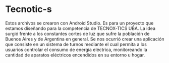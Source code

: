 # Tecnotic-s

Estos archivos se crearon con Android Studio. 
Es para un proyecto que estamos diseñando para la competencia de TECNOX-TICS UBA. 
La idea surgió frente a los constantes cortes de luz que sufre la población de Buenos Aires y de Argentina en general.
Se nos ocurrió crear una aplicación que consiste en un sistema de turnos mediante el cual permita a los usuarios controlar 
el consumo de energía eléctrica, monitoreando la cantidad de aparatos eléctricos encendidos en su entorno u hogar.
